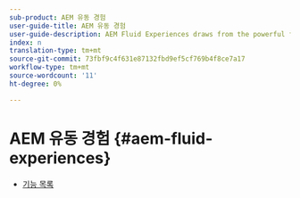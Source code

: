 ```yaml
---
sub-product: AEM 유동 경험
user-guide-title: AEM 유동 경험
user-guide-description: AEM Fluid Experiences draws from the powerful feature sets of AEM Sites, AEM Dynamic Media, and AEM Assets to provide a robust solution for headless content delivery.
index: n
translation-type: tm+mt
source-git-commit: 73fbf9c4f631e87132fbd9ef5cf769b4f8ce7a17
workflow-type: tm+mt
source-wordcount: '11'
ht-degree: 0%

---
```



# AEM 유동 경험 {#aem-fluid-experiences}

+ [기능 목록](/help/fluid-experiences/feature-list.md)